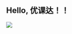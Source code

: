## Hello, 优课达！！
![](https://qgt-style.oss-cn-hangzhou.aliyuncs.com/newcoursep4/g1/g1-2-2/tenor.gif)
